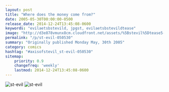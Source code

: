 ```yaml
---
layout: post
title: "Where does the money come from?"
date: 2005-05-30T00:00:00-0500
release_date: 2014-12-24T13:45:08-0600
keywords: "evilaetsbstevild, jpgst, evilaetsbstevildtease"
image: "http://d3e878vmunx8cm.cloudfront.net/assets/%5Bstevil%5Dtease5-30-05.jpg"
permalink: "/p/st-evil-050530"
summary: "Originally published Monday May, 30th 2005"
category: comics
hashtag: "#axisofstevil_st-evil-050530"
sitemap:
    priority: 0.9
    changefreq: 'weekly'
    lastmod: 2014-12-24T13:45:08-0600
---
```


![st-evil](http://d3e878vmunx8cm.cloudfront.net/assets/%5Bstevil%5Dtease5-30-05.jpg)
![st-evil](http://d3e878vmunx8cm.cloudfront.net/assets/%5Bstevil%5D5-30-05.gif)
